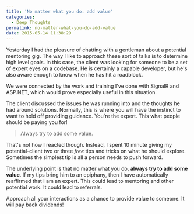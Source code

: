 ```yaml
---
title: 'No matter what you do: add value'
categories:
  - Deep Thoughts
permalink: no-matter-what-you-do-add-value
date: 2015-05-14 11:38:29
---
```


Yesterday I had the pleasure of chatting with a gentleman about a potential mentoring gig.  The way I like to approach these sort of talks is to determine high level goals.  In this case, the client was looking for someone to be a set of expert eyes on a codebase.  He is certainly a capable developer, but he's also aware enough to know when he has hit a roadblock.

We were connected by the work and training I've done with SignalR and ASP.NET, which would prove especially useful in this situation.

The client discussed the issues he was running into and the thoughts he had around solutions.  Normally, this is where you will have the instinct to want to hold off providing guidance.  You're the expert.  This what people should be paying you for!

> Always try to add some value.

That's not how I reacted though.  Instead, I spent 10 minute giving my potential-client two or three *free* tips and tricks on what he should explore.  Sometimes the simplest tip is all a person needs to push forward.

The underlying point is that no matter what you do, **always try to add some value**.  If my tips bring him to an epiphany, then I have automatically reaffirmed that I am an expert.  This could lead to mentoring and other potential work.  It could lead to referrals.

Approach all your interactions as a chance to provide value to someone.  It will pay back dividends!